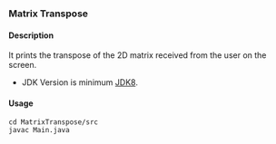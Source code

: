 ### Matrix Transpose
#### Description
It prints the transpose of the 2D matrix received from the user on the screen.

- JDK Version is minimum [JDK8](https://www.oracle.com/tr/java/technologies/downloads/).

#### Usage
```
cd MatrixTranspose/src
javac Main.java
```